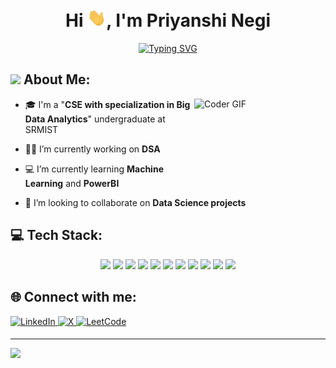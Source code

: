 <!-- ### Hi there 👋 -->

<!--
**PriyanshiNegi01/PriyanshiNegi01** is a ✨ _special_ ✨ repository because its `README.md` (this file) appears on your GitHub profile.

Here are some ideas to get you started:

- 🔭 I’m currently working on ...
- 🌱 I’m currently learning ...
- 👯 I’m looking to collaborate on ...
- 🤔 I’m looking for help with ...
- 💬 Ask me about ...
- 📫 How to reach me: ...
- 😄 Pronouns: ...
- ⚡ Fun fact: ...
-->
<h1 align="center">Hi <img src="https://raw.githubusercontent.com/ABSphreak/ABSphreak/master/gifs/Hi.gif" width="30">, I'm Priyanshi Negi</h1>
<!--
<h4 align="center">✨ Aspiring Data Analyst ✨</h4>
-->
<p align="center">
  <a href="https://git.io/typing-svg"><img src="https://readme-typing-svg.demolab.com?font=Fira+Code&size=18&duration=3500&pause=1000&color=C632BC&center=true&random=false&width=435&lines=Data+Enthusiast+%F0%9F%91%A9%E2%80%8D%F0%9F%92%BB;Dedicated+to+continuous+growth+%F0%9F%93%88;Embracing+challenges+as+opportunities+%E2%9C%A8;Lifelong+learner+%F0%9F%8E%AF" alt="Typing SVG" /></a>
</p>

<!-- ## 💫 About Me: -->
## <picture><img src = "https://github.com/7oSkaaa/7oSkaaa/blob/main/Images/about_me.gif?raw=true" width = 30px></picture> About Me:

<!--
<picture> <img align="right" src="https://media.giphy.com/media/SWoSkN6DxTszqIKEqv/giphy.gif" width = 300px></picture>

<img align="right" alt="Coder GIF" height=250 width=350 src="https://cdn.dribbble.com/users/2704414/screenshots/7466903/media/b08ab576316bd4582fef189f471cd9e5.gif"/>
-->
<img align="right" alt="Coder GIF" height=150 width=210 src="https://cdn.dribbble.com/users/2704414/screenshots/7466903/media/b08ab576316bd4582fef189f471cd9e5.gif"/>

- 🎓 I'm a "**CSE with specialization in Big Data Analytics**" undergraduate at SRMIST

- 👩‍💻 I’m currently working on **DSA**

- 💻 I’m currently learning **Machine Learning** and **PowerBI**

- 👯 I’m looking to collaborate on **Data Science projects**

<!--
- 📫 How to reach me **priyanshinegi11@gmail.com**
- 📄 Know about my experiences [https://drive.google.com/file/d/1R8u8gaoMykzHjwMvaP6qDJjIJRDnmmvB/view?usp=sharing](https://drive.google.com/file/d/1R8u8gaoMykzHjwMvaP6qDJjIJRDnmmvB/view?usp=sharing)
-->
## 💻 Tech Stack:

<p align="center">
  <img src="https://img.shields.io/badge/java-%23ED8B00.svg?style=for-the-badge&logo=java&logoColor=white"><img/>
  <img src="https://img.shields.io/badge/Python-FFD43B?style=for-the-badge&logo=python&logoColor=blue"><img/>
  <img src="https://img.shields.io/badge/postgres-%23316192.svg?style=for-the-badge&logo=postgresql&logoColor=white"><img/>
  <img src="https://img.shields.io/badge/mysql-%2300f.svg?style=for-the-badge&logo=mysql&logoColor=white"><img/>
<!--   <img src="https://img.shields.io/badge/sqlite-%2307405e.svg?style=for-the-badge&logo=sqlite&logoColor=white"><img/> -->
<!--   <img src="https://img.shields.io/badge/R-276DC3?style=for-the-badge&logo=R&logoColor=white"> -->
  <img src="https://img.shields.io/badge/Tableau-E97627?style=for-the-badge&logo=tableau&logoColor=white">
  <img src="https://img.shields.io/badge/Power%20BI-F2C811?style=for-the-badge&logo=power-bi&logoColor=black">
<!--   <img src="https://img.shields.io/badge/c-%2300599C.svg?style=for-the-badge&logo=c&logoColor=white"><img/> -->
<!--   <img src="https://img.shields.io/badge/c++-%2300599C.svg?style=for-the-badge&logo=c%2B%2B&logoColor=white"><img/> -->
  <img src="https://img.shields.io/badge/HTML5-E34F26?style=for-the-badge&logo=html5&logoColor=white"><img/>
  <img src="https://img.shields.io/badge/CSS3-1572B6?style=for-the-badge&logo=css3&logoColor=white"><img/>
  <img src="https://img.shields.io/badge/JavaScript-323330?style=for-the-badge&logo=javascript&logoColor=F7DF1E"><img/>
<!--   <img src="https://img.shields.io/badge/numpy-%23013243.svg?style=for-the-badge&logo=numpy&logoColor=white"><img/> -->
<!--   <img src="https://img.shields.io/badge/pandas-%23150458.svg?style=for-the-badge&logo=pandas&logoColor=white"><img/> -->
<!--   <img src="https://img.shields.io/badge/scikit--learn-%23F7931E.svg?style=for-the-badge&logo=scikit-learn&logoColor=white"><img/> -->
<!--   <img src="https://img.shields.io/badge/Amazon%20DynamoDB-4053D6?style=for-the-badge&logo=Amazon%20DynamoDB&logoColor=white"><img/> -->
<!--   <img src="https://img.shields.io/badge/amazon%20alexa-52b5f7?style=for-the-badge&logo=amazon%20alexa&logoColor=white"><img/> -->
  <img src="https://img.shields.io/badge/Canva-%2300C4CC.svg?style=for-the-badge&logo=Canva&logoColor=white"><img/>
  <img src="https://img.shields.io/badge/figma-%23F24E1E.svg?style=for-the-badge&logo=figma&logoColor=white"><img/>
<!--   <img src="https://img.shields.io/badge/VSCode-007ACC?style=for-the-badge&logo=visual-studio-code&logoColor=white"> -->
<!--   <img src="https://img.shields.io/badge/IntelliJ%20IDEA-000000?style=for-the-badge&logo=intellij-idea&logoColor=white"> -->
<!--   <img src="https://img.shields.io/badge/PyCharm-000000?style=for-the-badge&logo=pycharm&logoColor=white"> -->
</p> 

<!-- ## 📊 GitHub Stats: -->

<!--
## <picture> <img src = "https://github.com/7oSkaaa/7oSkaaa/blob/main/Images/Statistics.gif?raw=true" width = 30px>  </picture> GitHub Stats:
![](https://github-readme-streak-stats.herokuapp.com/?user=PriyanshiNegi01&theme=dark&hide_border=false)<br/>
![](https://github-readme-stats.vercel.app/api?username=PriyanshiNegi01&theme=dark&hide_border=false&include_all_commits=false&count_private=false)<br/>
![](https://github-readme-stats.vercel.app/api/top-langs/?username=PriyanshiNegi01&theme=dark&hide_border=false&include_all_commits=false&count_private=false&layout=compact)
-->

## 🌐 Connect with me:

<a href="https://linkedin.com/in/priyanshi-negi-6441461ab" target="_blank">
  <img src="https://img.shields.io/badge/linkedin-%231E77B5.svg?&style=for-the-badge&logo=linkedin&logoColor=white" alt="LinkedIn" style="margin-bottom: 5px;" />
</a>

<a href="https://x.com/PriyanshiNegi01" target="_blank">
  <img src="https://img.shields.io/badge/X-%23000000.svg?style=for-the-badge&logo=X&logoColor=white" alt="X" style="margin-bottom: 5px;" />
</a>

<a href="https://leetcode.com/PriyanshiNegi01" target="_blank">
  <img src="https://img.shields.io/badge/LeetCode-FFA116.svg?&style=for-the-badge&logo=leetcode&logoColor=white" alt="LeetCode" style="margin-bottom: 5px;" />
</a>

<!-- <a href="https://github.com/PriyanshiNegi01" target="_blank">
<img src=https://img.shields.io/badge/github-%2324292e.svg?&style=for-the-badge&logo=github&logoColor=white alt=github style="margin-bottom: 5px;" />
</a>  -->

---
[![](https://visitcount.itsvg.in/api?id=PriyanshiNegi01&icon=0&color=11)](https://visitcount.itsvg.in)
